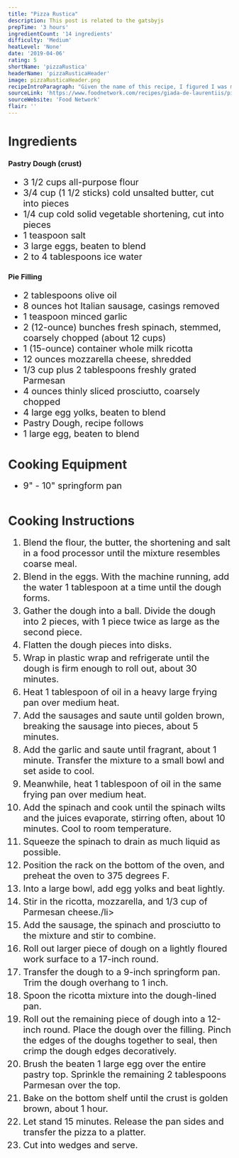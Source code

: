 ```yaml
---
title: "Pizza Rustica"
description: This post is related to the gatsbyjs
prepTime: '3 hours'
ingredientCount: '14 ingredients'
difficulty: 'Medium'
heatLevel: 'None'
date: '2019-04-06'
rating: 5
shortName: 'pizzaRustica'
headerName: 'pizzaRusticaHeader'
image: pizzaRusticaHeader.png
recipeIntroParagraph: "Given the name of this recipe, I figured I was making some sort of variation of a deep-dish pizza. After looking through the ingredients and actually cooking the pie, I realized this wasn't a pizza at all. I'm doing my online research as I'm writing this, and I'm finding that this is a traditional Italian Easter dish which would make a lot of sense. It has a lot of cheese, flavorful Italian sausage, a fantastic crust, and no pizza sauce or anything like that. It was incredible as a dinner and I'm sure it would be awesome at Easter brunch as well."
sourceLink: 'https://www.foodnetwork.com/recipes/giada-de-laurentiis/pizza-rustica-recipe-2042068'
sourceWebsite: 'Food Network'
flair: ''
---
```

<h1 style="color: #2B2B2B;">Ingredients</h1>

<h3>Pastry Dough (crust)</h3>
<ul style="font-size: 20px;">
    <li>3 1/2 cups all-purpose flour</li>
    <li>3/4 cup (1 1/2 sticks) cold unsalted butter, cut into pieces</li>
    <li>1/4 cup cold solid vegetable shortening, cut into pieces</li>
    <li>1 teaspoon salt</li>
    <li>3 large eggs, beaten to blend</li>
    <li>2 to 4 tablespoons ice water</li>
</ul>

<h3>Pie Filling</h3>
<ul style="font-size: 20px;">
    <li>2 tablespoons olive oil</li>
    <li>8 ounces hot Italian sausage, casings removed</li>
    <li>1 teaspoon minced garlic</li>
    <li>2 (12-ounce) bunches fresh spinach, stemmed, coarsely chopped (about 12 cups)</li>
    <li>1 (15-ounce) container whole milk ricotta</li>
    <li>12 ounces mozzarella cheese, shredded</li>
    <li>1/3 cup plus 2 tablespoons freshly grated Parmesan</li>
    <li>4 ounces thinly sliced prosciutto, coarsely chopped</li>
    <li>4 large egg yolks, beaten to blend</li>
    <li>Pastry Dough, recipe follows</li>
    <li>1 large egg, beaten to blend</li>
</ul>

<h1 style="color: #2B2B2B;  margin-top: 40px;">Cooking Equipment</h1>
<ul style="font-size: 20px; margin: 0 0 50px 0;">
    <li style="margin: 5px 0;">9" - 10" springform pan</li>
</ul>

<h1 style="color: #2B2B2B;">Cooking Instructions</h1>
<ol style="font-size: 20px" className="cookingInstructionsOL">
    <li style="margin: 5px 0;">Blend the flour, the butter, the shortening and salt in a food processor until the mixture resembles coarse meal.</li>
    <li style="margin: 5px 0;">Blend in the eggs. With the machine running, add the water 1 tablespoon at a time until the dough forms.</li>
    <li style="margin: 5px 0;">Gather the dough into a ball. Divide the dough into 2 pieces, with 1 piece twice as large as the second piece.</li>
    <li style="margin: 5px 0;">Flatten the dough pieces into disks.</li>
    <li style="margin: 5px 0;">Wrap in plastic wrap and refrigerate until the dough is firm enough to roll out, about 30 minutes.</li>
    <li style="margin: 5px 0;">Heat 1 tablespoon of oil in a heavy large frying pan over medium heat.</li>
    <li style="margin: 5px 0;">Add the sausages and saute until golden brown, breaking the sausage into pieces, about 5 minutes.</li>
    <li style="margin: 5px 0;">Add the garlic and saute until fragrant, about 1 minute. Transfer the mixture to a small bowl and set aside to cool.</li>
    <li style="margin: 5px 0;">Meanwhile, heat 1 tablespoon of oil in the same frying pan over medium heat.</li>
    <li style="margin: 5px 0;">Add the spinach and cook until the spinach wilts and the juices evaporate, stirring often, about 10 minutes. Cool to room temperature.</li>
    <li style="margin: 5px 0;">Squeeze the spinach to drain as much liquid as possible.</li>
    <li style="margin: 5px 0;">Position the rack on the bottom of the oven, and preheat the oven to 375 degrees F.</li>
    <li style="margin: 5px 0;">Into a large bowl, add egg yolks and beat lightly.</li>
    <li style="margin: 5px 0;">Stir in the ricotta, mozzarella, and 1/3 cup of Parmesan cheese./li>
    <li style="margin: 5px 0;">Add the sausage, the spinach and prosciutto to the mixture and stir to combine.</li>
    <li style="margin: 5px 0;">Roll out larger piece of dough on a lightly floured work surface to a 17-inch round. </li>
    <li style="margin: 5px 0;">Transfer the dough to a 9-inch springform pan. Trim the dough overhang to 1 inch.</li>
    <li style="margin: 5px 0;">Spoon the ricotta mixture into the dough-lined pan.</li>
    <li style="margin: 5px 0;">Roll out the remaining piece of dough into a 12-inch round. Place the dough over the filling. Pinch the edges of the doughs together to seal, then crimp the dough edges decoratively.</li>
    <li style="margin: 5px 0;">Brush the beaten 1 large egg over the entire pastry top. Sprinkle the remaining 2 tablespoons Parmesan over the top.</li>
    <li style="margin: 5px 0;">Bake on the bottom shelf until the crust is golden brown, about 1 hour.</li>
    <li style="margin: 5px 0;">Let stand 15 minutes. Release the pan sides and transfer the pizza to a platter.</li>
    <li style="margin: 5px 0;">Cut into wedges and serve.</li>
</ol>